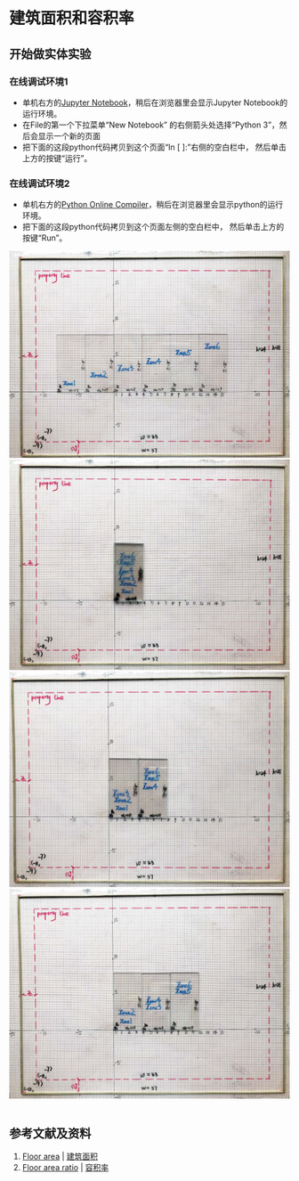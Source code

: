 ﻿# 建筑面积和容积率

## 开始做实体实验

### 在线调试环境1

- 单机右方的[Jupyter Notebook](https://mybinder.org/v2/gh/ipython/ipython-in-depth/master?filepath=binder/Index.ipynb)，稍后在浏览器里会显示Jupyter Notebook的运行环境。
- 在File的第一个下拉菜单“New Notebook” 的右侧箭头处选择“Python 3”，然后会显示一个新的页面
- 把下面的这段python代码拷贝到这个页面“In [ ]:”右侧的空白栏中， 然后单击上方的按键“运行”。

### 在线调试环境2

- 单机右方的[Python Online Compiler](https://trinket.io/python3/a5bd54189b)，稍后在浏览器里会显示python的运行环境。
- 把下面的这段python代码拷贝到这个页面左侧的空白栏中， 然后单击上方的按键“Run”。

![](/images/矩形在智能建筑设计算法中的应用/感受基本的建筑设计概念/建筑面积和容积率/1a1.jpg)
![](/images/矩形在智能建筑设计算法中的应用/感受基本的建筑设计概念/建筑面积和容积率/2a1.jpg)
![](/images/矩形在智能建筑设计算法中的应用/感受基本的建筑设计概念/建筑面积和容积率/3a1.jpg)
![](/images/矩形在智能建筑设计算法中的应用/感受基本的建筑设计概念/建筑面积和容积率/4a1.jpg)

```python

```

## 参考文献及资料

1. [Floor area](https://en.wikipedia.org/wiki/Floor_area) | [建筑面积](https://zh.wikipedia.org/wiki/%E5%BB%BA%E7%AD%91%E9%9D%A2%E7%A7%AF)
2.  [Floor area ratio](https://en.wikipedia.org/wiki/Floor_area_ratio) | [容积率](https://zh.wikipedia.org/wiki/%E5%AE%B9%E7%A7%AF%E7%8E%87) 